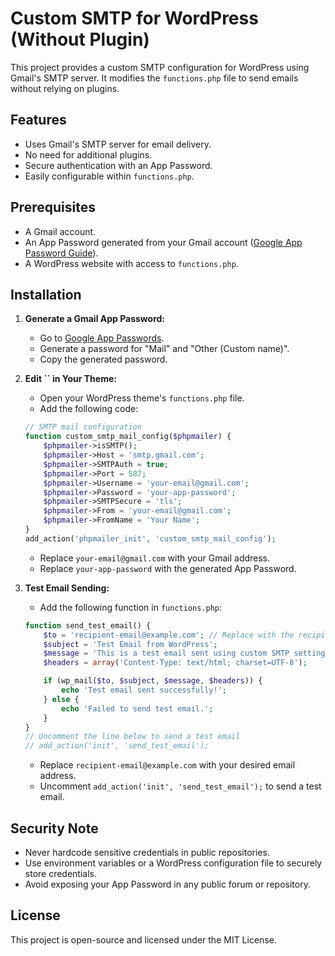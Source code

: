 # Custom SMTP for WordPress (Without Plugin)

This project provides a custom SMTP configuration for WordPress using Gmail's SMTP server. It modifies the `functions.php` file to send emails without relying on plugins.

## Features

- Uses Gmail's SMTP server for email delivery.
- No need for additional plugins.
- Secure authentication with an App Password.
- Easily configurable within `functions.php`.

## Prerequisites

- A Gmail account.
- An App Password generated from your Gmail account ([Google App Password Guide](https://support.google.com/accounts/answer/185833)).
- A WordPress website with access to `functions.php`.

## Installation

1. **Generate a Gmail App Password:**

   - Go to [Google App Passwords](https://myaccount.google.com/apppasswords).
   - Generate a password for "Mail" and "Other (Custom name)".
   - Copy the generated password.

2. **Edit ****\`\`**** in Your Theme:**

   - Open your WordPress theme's `functions.php` file.
   - Add the following code:

   ```php
   // SMTP mail configuration
   function custom_smtp_mail_config($phpmailer) {
       $phpmailer->isSMTP();
       $phpmailer->Host = 'smtp.gmail.com';
       $phpmailer->SMTPAuth = true;
       $phpmailer->Port = 587;
       $phpmailer->Username = 'your-email@gmail.com';
       $phpmailer->Password = 'your-app-password';
       $phpmailer->SMTPSecure = 'tls';
       $phpmailer->From = 'your-email@gmail.com';
       $phpmailer->FromName = 'Your Name';
   }
   add_action('phpmailer_init', 'custom_smtp_mail_config');
   ```

   - Replace `your-email@gmail.com` with your Gmail address.
   - Replace `your-app-password` with the generated App Password.

3. **Test Email Sending:**

   - Add the following function in `functions.php`:

   ```php
   function send_test_email() {
       $to = 'recipient-email@example.com'; // Replace with the recipient's email
       $subject = 'Test Email from WordPress';
       $message = 'This is a test email sent using custom SMTP settings.';
       $headers = array('Content-Type: text/html; charset=UTF-8');

       if (wp_mail($to, $subject, $message, $headers)) {
           echo 'Test email sent successfully!';
       } else {
           echo 'Failed to send test email.';
       }
   }
   // Uncomment the line below to send a test email
   // add_action('init', 'send_test_email');
   ```

   - Replace `recipient-email@example.com` with your desired email address.
   - Uncomment `add_action('init', 'send_test_email');` to send a test email.

## Security Note

- Never hardcode sensitive credentials in public repositories.
- Use environment variables or a WordPress configuration file to securely store credentials.
- Avoid exposing your App Password in any public forum or repository.

## License

This project is open-source and licensed under the MIT License.

